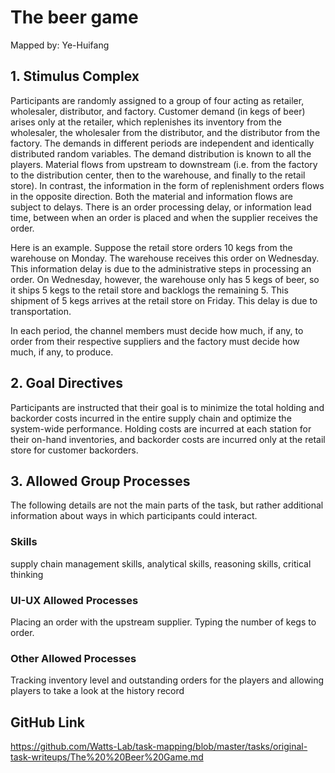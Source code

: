 # The beer game

Mapped by: Ye-Huifang 

## 1. Stimulus Complex 
Participants are randomly assigned to a group of four acting as retailer, wholesaler, distributor, and factory. Customer demand (in kegs of beer) arises only at the retailer, which replenishes its inventory from the wholesaler, the wholesaler from the distributor, and the distributor from the factory. The demands in different periods are independent and identically distributed random variables. The demand distribution is known to all the players. Material flows from upstream to downstream (i.e. from the factory to the distribution center, then to the warehouse, and finally to the retail store). In contrast, the information in the form of replenishment orders flows in the opposite direction. Both the material and information flows are subject to delays. There is an order processing delay, or information lead time, between when an order is placed and when the supplier receives the order.

Here is an example. Suppose the retail store orders 10 kegs from the warehouse on Monday. The warehouse receives this order on Wednesday. This information delay is due to the administrative steps in processing an order. On Wednesday, however, the warehouse only has 5 kegs of beer, so it ships 5 kegs to the retail store and backlogs the remaining 5. This shipment of 5 kegs arrives at the retail store on Friday. This delay is due to transportation.

In each period, the channel members must decide how much, if any, to order from their respective suppliers and the factory must decide how much, if any, to produce.

## 2. Goal Directives 
Participants are instructed that their goal is to minimize the total holding and backorder costs incurred in the entire supply chain and optimize the system-wide performance. Holding costs are incurred at each station for their on-hand inventories, and backorder costs are incurred only at the retail store for customer backorders.

## 3. Allowed Group Processes 
The following details are not the main parts of the task, but rather additional information about ways in which participants could interact.

### Skills 
supply chain management skills, analytical skills, reasoning skills, critical thinking

### UI-UX Allowed Processes
Placing an order with the upstream supplier. Typing the number of kegs to order.

### Other Allowed Processes
Tracking inventory level and outstanding orders for the players and allowing players to take a look at the history record

## GitHub Link 
https://github.com/Watts-Lab/task-mapping/blob/master/tasks/original-task-writeups/The%20%20Beer%20Game.md